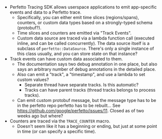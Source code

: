 - Perfetto Tracing SDK allows userspace applications to emit app-specific
  events and data to a Perfetto trace.
  - Specifically, you can either emit time slices (regions/spans), counters, or
    custom data types based on a strongly-typed schema (protobuf?). 
  - Time slices and counters are emitted via "Track Events".
  - Custom data source are traced via a lambda function call (executed inline,
    and can be called concurrently). The data source itself is a subclass of
    `perfetto::DataSource`. There's only a single instance of this class
    usually, and you can store state on that instance?
- Track events can have custom data associated to them.
  - The documentation says two debug annotation in one place, but also says an
    arbitrary number of debug annotations in the detailed place.
  - Also can emit a "track", a "timestamp", and use a lambda to set custom
    values?
    - Separate thread have separate tracks. Is this automatic?
    - Tracks can have parent tracks (thread tracks belongs to process tracks).
  - Can emit custom protobuf message, but the message type has to be in the
    perfetto repo perfetto has to be rebuilt... See
    https://github.com/google/perfetto/issues/11. Closed as of two weeks ago
    but where?
- Counters are traced via the `TRACE_COUNTER` macro.
  - Doesn't seem like it has a beginning or ending, but just at some point in
    time (or can specify a specific time).

